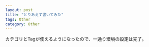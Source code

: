 ```yaml
---
layout: post
title: "とりあえず書いてみた"
tags: Other
category: Other
---
```


カテゴリとTagが使えるようになったので、一通り環境の設定は完了。



